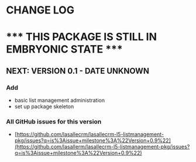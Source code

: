 # CHANGE LOG


# *** THIS PACKAGE IS STILL IN EMBRYONIC STATE ***


## NEXT: VERSION 0.1 - DATE UNKNOWN

### Add
* basic list management administration
* set up package skeleton

### All GitHub issues for this version
* [https://github.com/lasallecrm/lasallecrm-l5-listmanagement-pkg/issues?q=is%3Aissue+milestone%3A%22Version+0.9%22](https://github.com/lasallerm/lasallecrm-l5-listmanagement-pkg/issues?q=is%3Aissue+milestone%3A%22Version+0.9%22)






